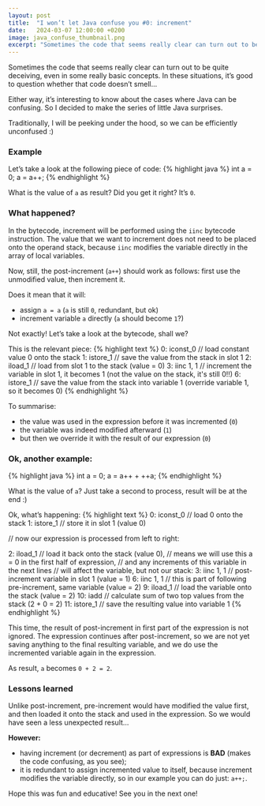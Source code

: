 ```yaml
---
layout: post
title:  "I won’t let Java confuse you #0: increment"
date:   2024-03-07 12:00:00 +0200
image: java_confuse_thumbnail.png
excerpt: "Sometimes the code that seems really clear can turn out to be quite deceiving, even in some really basic concepts. In these situations, it’s good to question whether that code doesn’t smell..."
---
```

Sometimes the code that seems really clear can turn out to be quite deceiving, 
even in some really basic concepts. In these situations, 
it’s good to question whether that code doesn’t smell...

Either way, it’s interesting to know about the cases where Java can be confusing. 
So I decided to make the series of little Java surprises.

Traditionally, I will be peeking under the hood, so we can be efficiently unconfused :)

### Example
Let’s take a look at the following piece of code:
{% highlight java %}
int a = 0;
a = a++;
{% endhighlight %}

What is the value of `a` as result? Did you get it right? It’s `0`.

### What happened?
In the bytecode, increment will be performed using the `iinc` bytecode instruction. 
The value that we want to increment does not need to be placed onto the operand stack, 
because `iinc` modifies the variable directly in the array of local variables.

Now, still, the post-increment (`a++`) should work as follows: 
first use the unmodified value, then increment it.

Does it mean that it will:

- assign `a = a` (`a` is still `0`, redundant, but ok)
- increment variable `a` directly (`a` should become `1`?)

Not exactly! Let’s take a look at the bytecode, shall we?

This is the relevant piece:
{% highlight text %}
0: iconst_0      // load constant value 0 onto the stack
1: istore_1      // save the value from the stack in slot 1
2: iload_1       // load from slot 1 to the stack (value = 0)
3: iinc     1, 1 // increment the variable in slot 1, it becomes 1 (not the value on the stack, it's still 0!!)
6: istore_1      // save the value from the stack into variable 1 (override variable 1, so it becomes 0)
{% endhighlight %}


To summarise:
- the value was used in the expression before it was incremented (`0`)
- the variable was indeed modified afterward (`1`)
- but then we override it with the result of our expression (`0`)

### Ok, another example:
{% highlight java %}
int a = 0;
a = a++ + ++a;
{% endhighlight %}

What is the value of `a`? Just take a second to process, result will be at the end :)

Ok, what’s happening:
{% highlight text %}
0: iconst_0        // load 0 onto the stack
1: istore_1        // store it in slot 1 (value 0)

// now our expression is processed from left to right:

2: iload_1         // load it back onto the stack (value 0),
// means we will use this a = 0 in the first half of expression,
// and any increments of this variable in the next lines
// will affect the variable, but not our stack:
3: iinc     1, 1   // post-increment variable in slot 1 (value = 1)
6: iinc     1, 1   // this is part of following pre-increment, same variable (value = 2)
9: iload_1         // load the variable onto the stack (value = 2)
10: iadd           // calculate sum of two top values from the stack (2 + 0 = 2)
11: istore_1       // save the resulting value into variable 1
{% endhighlight %}

This time, the result of post-increment in first part of the expression is not ignored. 
The expression continues after post-increment, so we are not yet saving anything to 
the final resulting variable, and we do use the incremented variable again in the expression.

As result, `a` becomes `0 + 2 = 2`.

### Lessons learned
Unlike post-increment, pre-increment would have modified the value first, 
and then loaded it onto the stack and used in the expression. So we would have seen a less unexpected result…

**However:**
- having increment (or decrement) as part of expressions is **BAD** (makes the code confusing, as you see);
- it is redundant to assign incremented value to itself, because increment modifies the variable directly, so in our example you can do just: `a++;`.

Hope this was fun and educative! See you in the next one!